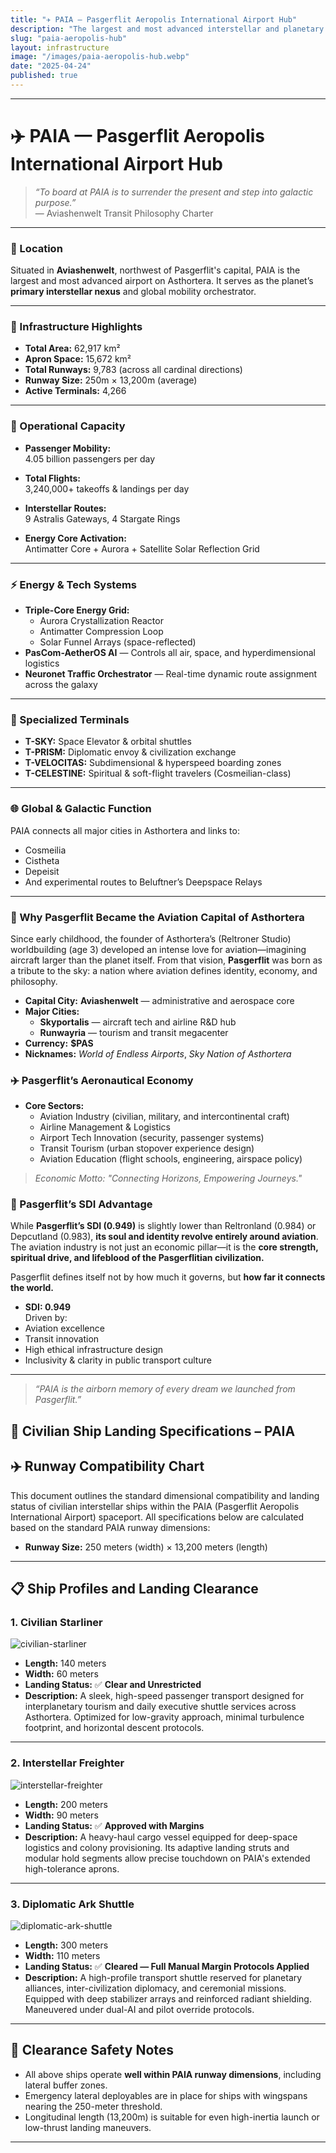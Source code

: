 ```yaml
---
title: "✈️ PAIA — Pasgerflit Aeropolis International Airport Hub"
description: "The largest and most advanced interstellar and planetary air hub in Asthortera, representing Pasgerflit’s core identity as the world of endless airports."
slug: "paia-aeropolis-hub"
layout: infrastructure
image: "/images/paia-aeropolis-hub.webp"
date: "2025-04-24"
published: true
---
```


---

# ✈️ PAIA — Pasgerflit Aeropolis International Airport Hub

> _“To board at PAIA is to surrender the present and step into galactic purpose.”_  
> — Aviashenwelt Transit Philosophy Charter

---

### 📍 Location
Situated in **Aviashenwelt**, northwest of Pasgerflit's capital, PAIA is the largest and most advanced airport on Asthortera. It serves as the planet’s **primary interstellar nexus** and global mobility orchestrator.

---

### 📐 Infrastructure Highlights
- **Total Area:** 62,917 km²  
- **Apron Space:** 15,672 km²  
- **Total Runways:** 9,783 (across all cardinal directions)  
- **Runway Size:** 250m × 13,200m (average)
- **Active Terminals:** 4,266

---

### 🚀 Operational Capacity

- **Passenger Mobility:**  
  4.05 billion passengers per day

- **Total Flights:**  
  3,240,000+ takeoffs & landings per day

- **Interstellar Routes:**  
  9 Astralis Gateways, 4 Stargate Rings

- **Energy Core Activation:**  
  Antimatter Core + Aurora + Satellite Solar Reflection Grid

---

### ⚡ Energy & Tech Systems
- **Triple-Core Energy Grid:**
  - Aurora Crystallization Reactor  
  - Antimatter Compression Loop  
  - Solar Funnel Arrays (space-reflected)
- **PasCom-AetherOS AI** — Controls all air, space, and hyperdimensional logistics
- **Neuronet Traffic Orchestrator** — Real-time dynamic route assignment across the galaxy

---

### 🛫 Specialized Terminals
- **T-SKY:** Space Elevator & orbital shuttles  
- **T-PRISM:** Diplomatic envoy & civilization exchange  
- **T-VELOCITAS:** Subdimensional & hyperspeed boarding zones  
- **T-CELESTINE:** Spiritual & soft-flight travelers (Cosmeilian-class)

---

### 🌐 Global & Galactic Function
PAIA connects all major cities in Asthortera and links to:
- Cosmeilia  
- Cistheta  
- Depeisit  
- And experimental routes to Beluftner’s Deepspace Relays

---

### 🧠 Why Pasgerflit Became the Aviation Capital of Asthortera

Since early childhood, the founder of Asthortera’s (Reltroner Studio) worldbuilding (age 3) developed an intense love for aviation—imagining aircraft larger than the planet itself. From that vision, **Pasgerflit** was born as a tribute to the sky: a nation where aviation defines identity, economy, and philosophy.

- **Capital City:** **Aviashenwelt** — administrative and aerospace core
- **Major Cities:**
  - **Skyportalis** — aircraft tech and airline R&D hub
  - **Runwayria** — tourism and transit megacenter
- **Currency:** **$PAS**
- **Nicknames:** *World of Endless Airports*, *Sky Nation of Asthortera*

### ✈️ Pasgerflit’s Aeronautical Economy
- **Core Sectors:**
  - Aviation Industry (civilian, military, and intercontinental craft)
  - Airline Management & Logistics
  - Airport Tech Innovation (security, passenger systems)
  - Transit Tourism (urban stopover experience design)
  - Aviation Education (flight schools, engineering, airspace policy)

> _Economic Motto: "Connecting Horizons, Empowering Journeys."_

### 🧠 Pasgerflit’s SDI Advantage

While **Pasgerflit’s SDI (0.949)** is slightly lower than Reltronland (0.984) or Depcutland (0.983), **its soul and identity revolve entirely around aviation**. The aviation industry is not just an economic pillar—it is the **core strength, spiritual drive, and lifeblood of the Pasgerflitian civilization.**

Pasgerflit defines itself not by how much it governs, but **how far it connects the world.**
- **SDI: 0.949**  
Driven by:
- Aviation excellence  
- Transit innovation  
- High ethical infrastructure design  
- Inclusivity & clarity in public transport culture

---

> _“PAIA is the airborn memory of every dream we launched from Pasgerflit.”_

## 🚀 Civilian Ship Landing Specifications – PAIA

## ✈️ Runway Compatibility Chart

This document outlines the standard dimensional compatibility and landing status of civilian interstellar ships within the PAIA (Pasgerflit Aeropolis International Airport) spaceport. All specifications below are calculated based on the standard PAIA runway dimensions:

* **Runway Size:** 250 meters (width) × 13,200 meters (length)

---

## 📋 Ship Profiles and Landing Clearance

### 1. **Civilian Starliner**

![civilian-starliner](/images/civilian-starliner.webp)

* **Length:** 140 meters
* **Width:** 60 meters
* **Landing Status:** ✅ **Clear and Unrestricted**
* **Description:** A sleek, high-speed passenger transport designed for interplanetary tourism and daily executive shuttle services across Asthortera. Optimized for low-gravity approach, minimal turbulence footprint, and horizontal descent protocols.

---

### 2. **Interstellar Freighter**

![interstellar-freighter](/images/interstellar-freighter.webp)

* **Length:** 200 meters
* **Width:** 90 meters
* **Landing Status:** ✅ **Approved with Margins**
* **Description:** A heavy-haul cargo vessel equipped for deep-space logistics and colony provisioning. Its adaptive landing struts and modular hold segments allow precise touchdown on PAIA's extended high-tolerance aprons.

---

### 3. **Diplomatic Ark Shuttle**

![diplomatic-ark-shuttle](/images/diplomatic-ark-shuttle.webp)

* **Length:** 300 meters
* **Width:** 110 meters
* **Landing Status:** ✅ **Cleared — Full Manual Margin Protocols Applied**
* **Description:** A high-profile transport shuttle reserved for planetary alliances, inter-civilization diplomacy, and ceremonial missions. Equipped with deep stabilizer arrays and reinforced radiant shielding. Maneuvered under dual-AI and pilot override protocols.

---

## 📐 Clearance Safety Notes

* All above ships operate **well within PAIA runway dimensions**, including lateral buffer zones.
* Emergency lateral deployables are in place for ships with wingspans nearing the 250-meter threshold.
* Longitudinal length (13,200m) is suitable for even high-inertia launch or low-thrust landing maneuvers.

---